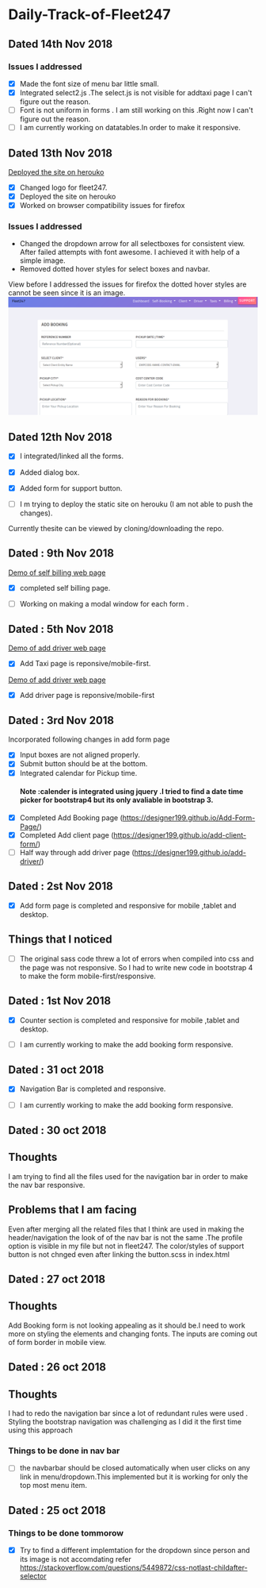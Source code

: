 # Daily-Track-of-Fleet247
## Dated 14th Nov 2018
### Issues I addressed 
- [x]  Made the font size of menu bar little small.
- [x]  Integrated select2.js .The select.js is not visible for addtaxi page I can't figure out the reason.
- [ ]  Font is not uniform in forms . I am still working on this .Right now I can't figure out the reason.
- [ ]  I am currently working on datatables.In order to make it responsive.

## Dated 13th Nov 2018
[Deployed the site on herouko](https://floating-plains-28292.herokuapp.com/)
- [x] Changed logo for fleet247.
- [x] Deployed the site on herouko
- [x] Worked on browser compatibility issues for firefox

### Issues I addressed 
* Changed the dropdown arrow for all selectboxes for consistent view. After failed attempts with font awesome. I achieved it with help of a simple image.
* Removed dotted hover styles for select boxes and navbar.

 View before I addressed the issues for firefox the dotted hover styles are cannot be seen since it is an image. 
 ![View before I addressed the issues for firefox](images/beforeview.png)
   

## Dated 12th Nov 2018

- [x] I integrated/linked all the forms.

- [x] Added dialog box.

- [x] Added form for support button.

- [ ] I m trying to deploy the static site on herouku (I am not able to push the changes).

Currently thesite can be viewed by cloning/downloading the repo.

## Dated : 9th Nov 2018
[Demo of self billing web page](https://designer199.github.io/self-billing-page/)
- [x] completed self billing page.
- [ ] Working on making a modal window for each form .


## Dated : 5th Nov 2018
[Demo of add driver web page](https://designer199.github.io/Add-Taxi-Details/)
- [x] Add Taxi page is reponsive/mobile-first.

[Demo of add driver web page](https://designer199.github.io/add-driver/)
- [x] Add driver page is reponsive/mobile-first


## Dated : 3rd Nov 2018
Incorporated following changes in add form page

- [x] Input boxes are not aligned properly.
- [x] Submit button should be at the bottom.
- [x] Integrated calendar for Pickup time. 
  #### Note :calender is integrated using jquery .I tried to find a date time picker for  bootstrap4 but its only avaliable in bootstrap 3.
 - [x] Completed Add Booking page (https://designer199.github.io/Add-Form-Page/)
- [x] Completed Add client page (https://designer199.github.io/add-client-form/)
- [ ] Half way through add driver page (https://designer199.github.io/add-driver/)

## Dated : 2st Nov 2018

- [x] Add form page is completed and responsive for mobile ,tablet and desktop.

## Things that I noticed

 - [ ] The original sass code threw a lot of errors when compiled into css and the page was not responsive. So I had to  write    new code in bootstrap 4 to make the form mobile-first/responsive.
 
 
 ## Dated : 1st Nov 2018

- [x] Counter section is completed and responsive for mobile ,tablet and desktop.
  
- [ ] I am currently working to make the add booking form responsive.

## Dated : 31 oct 2018

- [x] Navigation Bar is completed and responsive.

- [ ] I am currently working to make the add booking form responsive.

 ## Dated : 30 oct 2018
 ## Thoughts
 I am trying to find all the files used for the navigation bar in order to make the nav bar responsive.
 ## Problems that I am facing 
 Even after merging all the related files that I think are used in making the header/navigation the look of of the nav bar is not the same .The profile option is visible in my file but not in fleet247. The color/styles of support button is not chnged even after linking the button.scss in index.html
 
  ## Dated : 27 oct 2018
  ## Thoughts
  Add Booking form is not looking appealing as it should be.I need to work more on styling the elements and changing fonts.
  The inputs are coming out of form border in mobile view.
  
## Dated : 26 oct 2018
## Thoughts
I had to redo the navigation bar since  a lot of redundant rules were used . Styling the bootstrap navigation was challenging as I did it the first time using this approach
### Things to be done in nav bar
- [ ] the navbarbar should be closed automatically when user clicks on any link in menu/dropdown.This implemented but it is working for only the top most menu item. 
  
 
## Dated : 25 oct 2018

### Things to be done tommorow 

- [x] Try to find a different implemtation for the dropdown since person and its image is not accomdating  refer 
https://stackoverflow.com/questions/5449872/css-notlast-childafter-selector
 
 
